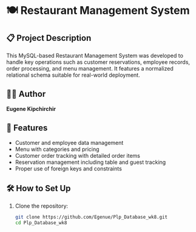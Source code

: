# 🍽️ Restaurant Management System

## 📋 Project Description
This MySQL-based Restaurant Management System was developed to handle key operations
such as customer reservations, employee records, order processing, and menu management.
It features a normalized relational schema suitable for real-world deployment.

## 👨‍💻 Author
**Eugene Kipchirchir**

## 🧱 Features
- Customer and employee data management
- Menu with categories and pricing
- Customer order tracking with detailed order items
- Reservation management including table and guest tracking
- Proper use of foreign keys and constraints

## 🛠️ How to Set Up

1. Clone the repository:
   ```bash
   git clone https://github.com/Egenue/Plp_Database_wk8.git
   cd Plp_Database_wk8
